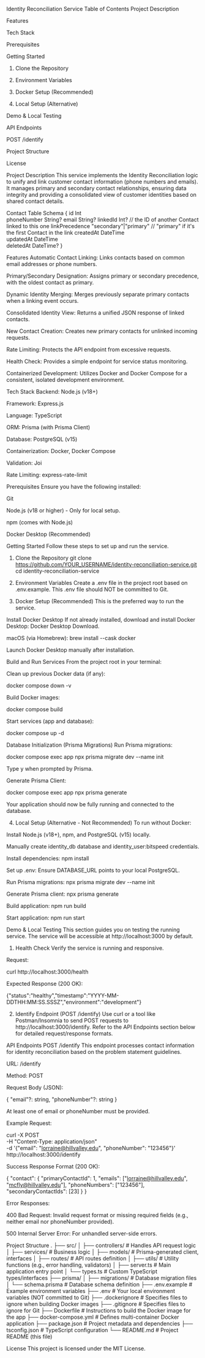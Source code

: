 Identity Reconciliation Service
Table of Contents
Project Description

Features

Tech Stack

Prerequisites

Getting Started

1. Clone the Repository

2. Environment Variables

3. Docker Setup (Recommended)

4. Local Setup (Alternative)

Demo & Local Testing

API Endpoints

POST /identify

Project Structure

License

Project Description
This service implements the Identity Reconciliation logic to unify and link customer contact information (phone numbers and emails). It manages primary and secondary contact relationships, ensuring data integrity and providing a consolidated view of customer identities based on shared contact details.

Contact Table Schema
{
	id                   Int                   
  phoneNumber          String?
  email                String?
  linkedId             Int? // the ID of another Contact linked to this one
  linkPrecedence       "secondary"|"primary" // "primary" if it's the first Contact in the link
  createdAt            DateTime              
  updatedAt            DateTime              
  deletedAt            DateTime?
}

Features
Automatic Contact Linking: Links contacts based on common email addresses or phone numbers.

Primary/Secondary Designation: Assigns primary or secondary precedence, with the oldest contact as primary.

Dynamic Identity Merging: Merges previously separate primary contacts when a linking event occurs.

Consolidated Identity View: Returns a unified JSON response of linked contacts.

New Contact Creation: Creates new primary contacts for unlinked incoming requests.

Rate Limiting: Protects the API endpoint from excessive requests.

Health Check: Provides a simple endpoint for service status monitoring.

Containerized Development: Utilizes Docker and Docker Compose for a consistent, isolated development environment.

Tech Stack
Backend: Node.js (v18+)

Framework: Express.js

Language: TypeScript

ORM: Prisma (with Prisma Client)

Database: PostgreSQL (v15)

Containerization: Docker, Docker Compose

Validation: Joi

Rate Limiting: express-rate-limit

Prerequisites
Ensure you have the following installed:

Git

Node.js (v18 or higher) - Only for local setup.

npm (comes with Node.js)

Docker Desktop (Recommended)

Getting Started
Follow these steps to set up and run the service.

1. Clone the Repository
git clone https://github.com/YOUR_USERNAME/identity-reconciliation-service.git
cd identity-reconciliation-service

2. Environment Variables
Create a .env file in the project root based on .env.example. This .env file should NOT be committed to Git.

3. Docker Setup (Recommended)
This is the preferred way to run the service.

Install Docker Desktop
If not already installed, download and install Docker Desktop: Docker Desktop Download.

macOS (via Homebrew): brew install --cask docker

Launch Docker Desktop manually after installation.

Build and Run Services
From the project root in your terminal:

Clean up previous Docker data (if any):

docker compose down -v

Build Docker images:

docker compose build

Start services (app and database):

docker compose up -d

Database Initialization (Prisma Migrations)
Run Prisma migrations:

docker compose exec app npx prisma migrate dev --name init

Type y when prompted by Prisma.

Generate Prisma Client:

docker compose exec app npx prisma generate

Your application should now be fully running and connected to the database.

4. Local Setup (Alternative - Not Recommended)
To run without Docker:

Install Node.js (v18+), npm, and PostgreSQL (v15) locally.

Manually create identity_db database and identity_user:bitspeed credentials.

Install dependencies: npm install

Set up .env: Ensure DATABASE_URL points to your local PostgreSQL.

Run Prisma migrations: npx prisma migrate dev --name init

Generate Prisma client: npx prisma generate

Build application: npm run build

Start application: npm run start

Demo & Local Testing
This section guides you on testing the running service. The service will be accessible at http://localhost:3000 by default.

1. Health Check
Verify the service is running and responsive.

Request:

curl http://localhost:3000/health

Expected Response (200 OK):

{"status":"healthy","timestamp":"YYYY-MM-DDTHH:MM:SS.SSSZ","environment":"development"}

2. Identify Endpoint (POST /identify)
Use curl or a tool like Postman/Insomnia to send POST requests to http://localhost:3000/identify. Refer to the API Endpoints section below for detailed request/response formats.

API Endpoints
POST /identify
This endpoint processes contact information for identity reconciliation based on the problem statement guidelines.

URL: /identify

Method: POST

Request Body (JSON):

{
  "email"?: string,
  "phoneNumber"?: string
}

At least one of email or phoneNumber must be provided.

Example Request:

curl -X POST \
  -H "Content-Type: application/json" \
  -d '{"email": "lorraine@hillvalley.edu", "phoneNumber": "123456"}' \
  http://localhost:3000/identify

Success Response Format (200 OK):

{
    "contact": {
        "primaryContactId": 1,
        "emails": ["lorraine@hillvalley.edu", "mcfly@hillvalley.edu"],
        "phoneNumbers": ["123456"],
        "secondaryContactIds": [23]
    }
}

Error Responses:

400 Bad Request: Invalid request format or missing required fields (e.g., neither email nor phoneNumber provided).

500 Internal Server Error: For unhandled server-side errors.

Project Structure
.
├── src/
│   ├── controllers/         # Handles API request logic
│   ├── services/            # Business logic
│   ├── models/              # Prisma-generated client, interfaces
│   ├── routes/              # API routes definition
│   ├── utils/               # Utility functions (e.g., error handling, validators)
│   ├── server.ts            # Main application entry point
│   └── types.ts             # Custom TypeScript types/interfaces
├── prisma/
│   ├── migrations/          # Database migration files
│   └── schema.prisma        # Database schema definition
├── .env.example             # Example environment variables
├── .env                     # Your local environment variables (NOT committed to Git)
├── .dockerignore            # Specifies files to ignore when building Docker images
├── .gitignore               # Specifies files to ignore for Git
├── Dockerfile               # Instructions to build the Docker image for the app
├── docker-compose.yml       # Defines multi-container Docker application
├── package.json             # Project metadata and dependencies
├── tsconfig.json            # TypeScript configuration
└── README.md                # Project README (this file)

License
This project is licensed under the MIT License.




